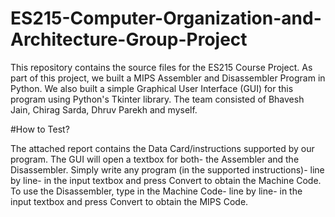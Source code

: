 # ES215-Computer-Organization-and-Architecture-Group-Project
This repository contains the source files for the ES215 Course Project. As part of this project, we built a MIPS Assembler and Disassembler Program in Python. We also built a simple Graphical User Interface (GUI) for this program using Python's Tkinter library. The team consisted of Bhavesh Jain, Chirag Sarda, Dhruv Parekh and myself.


#How to Test?

The attached report contains the Data Card/instructions supported by our program. The GUI will open a textbox for both- the Assembler and the Disassembler.
Simply write any program (in the supported instructions)- line by line- in the input textbox and press Convert to obtain the Machine Code.
To use the Disassembler, type in the Machine Code- line by line- in the input textbox and press Convert to obtain the MIPS Code.
